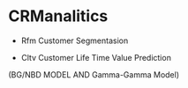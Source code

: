 # CRManalitics

* Rfm Customer Segmentasion

* Cltv Customer Life Time Value Prediction

(BG/NBD MODEL AND Gamma-Gamma Model)

